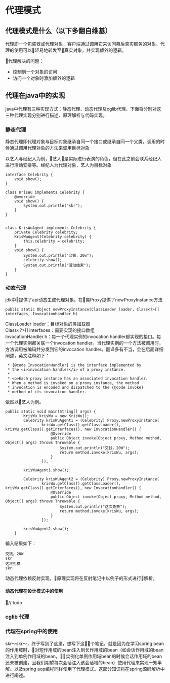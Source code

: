 # 代理模式

## 代理模式是什么（以下多翻自维基）

代理即一个包装器或代理对象，客户端通过调用它来访问幕后真实服务的对象。代理的使用可以轻易地转发至真实对象，并实现额外的逻辑。</br>

代理解决的问题：

- 控制到一个对象的访问
- 访问一个对象时添加额外的逻辑

## 代理在java中的实现

java中代理有三种实现方式：静态代理、动态代理及cglib代理。下面将分别对这三种代理实现分别进行描述、原理解析与代码实现。

### 静态代理

静态代理即代理对象与目标对象继承自同一个接口或继承自同一个父类，调用的时候通过调用代理对象的方法来调用目标对象

以艺人与经纪人为例，艺人是实际进行表演的角色，但在此之前会联系经纪人进行活动安排等。经纪人为代理对象，艺人为目标对象

```
interface Celebrity {
    void show();
}
```

```
class KrisWu implements Celebrity {
    @override
    void show() {
        System.out.println("skr");
    }
}
```

```

class KrisWuAgent implements Celebrity {
    private Celebrity celebrity;
    KrisWuAgent(Celebrity celebrity) {
        this.celebrity = celebrity;
    }
    void show() {
        System.out.println("交钱，20w");
        celebrity.show();
        System.out.println("活动结束");
    }
}

```

### 动态代理

jdk中提供了api动态生成代理对象。在类Proxy提供了newProxyInstance方法
```
public static Object newProxyInstance(ClassLoader loader, Class<?>[] interfaces, InvocationHandler h)
```
ClassLoader loader：目标对象的类加载器</br>
Class<?>[] interfaces：需要实现的接口数组</br>
InvocationHandler h：每一个代理实例的invocation handler都实现的接口。每一个代理实例都关联一个invocation handler。当代理实例的一个方法被调用时，方法调用被编码并分发到它的invocation handler。翻译多有不当，会在后面详细阐述，英文注释如下：
```
 * {@code InvocationHandler} is the interface implemented by
 * the <i>invocation handler</i> of a proxy instance.
 *
 * <p>Each proxy instance has an associated invocation handler.
 * When a method is invoked on a proxy instance, the method
 * invocation is encoded and dispatched to the {@code invoke}
 * method of its invocation handler.
```

依然以艺人为例。

```
public static void main(String[] args) {
        KrisWu krisWu = new KrisWu();
        Celebrity krisWuAgent1 = (Celebrity) Proxy.newProxyInstance(
                krisWu.getClass().getClassLoader(), krisWu.getClass().getInterfaces(), new InvocationHandler() {
                    @Override
                    public Object invoke(Object proxy, Method method, Object[] args) throws Throwable {
                        System.out.println("交钱，20W");
                        return method.invoke(krisWu, args);
                    }
                });

        krisWuAgent1.show();

        Celebrity krisWuAgent2 = (Celebrity) Proxy.newProxyInstance(
                krisWu.getClass().getClassLoader(), krisWu.getClass().getInterfaces(), new InvocationHandler() {
                    @Override
                    public Object invoke(Object proxy, Method method, Object[] args) throws Throwable {
                        System.out.println("这次免费");
                        return method.invoke(krisWu, args);
                    }
                });

        krisWuAgent2.show();
    }
```
输入结果如下：
```
交钱，20W
skr
这次免费
skr
```

动态代理依赖反射实现，原理实现将在反射笔记中以例子的形式进行解析。

#### 动态代理在设计模式中的使用

// todo

### cglib 代理

### 代理在spring中的使用

skr～skr～，终于写到了这里，想写下这个笔记，就是因为在学习spring bean的作用域时，对短作用域的bean注入到长作用域的bean（如会话作用域的bean注入到单例作用域的bean，实例化单例作用域bean的时候会话作用域的bean还未被创建，且我们期望每次会话注入该会话域的bean）使用代理来实现一知半解。以及spring aop编程同样使用了代理模式。这部分知识将在spring源码解析中进行阐述。










